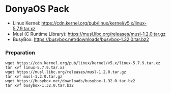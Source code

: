 # DonyaOS Pack

- Linux Kernel: https://cdn.kernel.org/pub/linux/kernel/v5.x/linux-5.7.9.tar.xz
- Musl (C Runtime Library): https://musl.libc.org/releases/musl-1.2.0.tar.gz
- BusyBox: https://busybox.net/downloads/busybox-1.32.0.tar.bz2

### Preparation

```
wget https://cdn.kernel.org/pub/linux/kernel/v5.x/linux-5.7.9.tar.xz
tar xvf linux-5.7.9.tar.xz
wget https://musl.libc.org/releases/musl-1.2.0.tar.gz
tar xvf musl-1.2.0.tar.gz
wget https://busybox.net/downloads/busybox-1.32.0.tar.bz2
tar xvf busybox-1.32.0.tar.bz2
```
